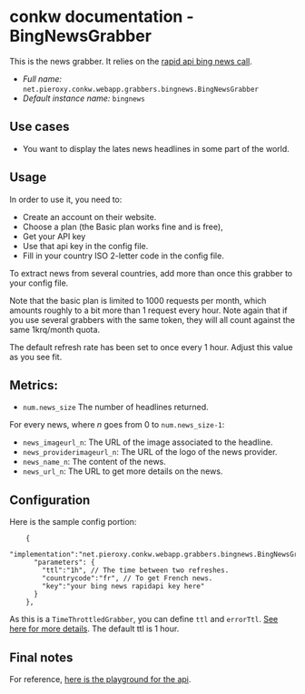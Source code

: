 # conkw documentation - BingNewsGrabber

This is the news grabber. It relies on the [rapid api bing news call](https://rapidapi.com/microsoft-azure-org-microsoft-cognitive-services/api/bing-news-search1).

* *Full name:* `net.pieroxy.conkw.webapp.grabbers.bingnews.BingNewsGrabber`
* *Default instance name:* `bingnews`

## Use cases

* You want to display the lates news headlines in some part of the world.

## Usage
In order to use it, you need to:

* Create an account on their website.
* Choose a plan (the Basic plan works fine and is free),
* Get your API key
* Use that api key in the config file.
* Fill in your country ISO 2-letter code in the config file.

To extract news from several countries, add more than once this grabber to your config file.

Note that the basic plan is limited to 1000 requests per month, which amounts roughly to a bit more than 1 request every hour. Note again that if you use several grabbers with the same token, they will all count against the same 1krq/month quota. 

The default refresh rate has been set to once every 1 hour. Adjust this value as you see fit.

## Metrics:

* `num.news_size` The number of headlines returned.

For every news, where _n_ goes from 0 to `num.news_size-1`:

* `news_imageurl_n`: The URL of the image associated to the headline.
* `news_providerimageurl_n`: The URL of the logo of the news provider.
* `news_name_n`: The content of the news.
* `news_url_n`: The URL to get more details on the news.

## Configuration

Here is the sample config portion:
```jsonc
    {
      "implementation":"net.pieroxy.conkw.webapp.grabbers.bingnews.BingNewsGrabber",
      "parameters": {
        "ttl":"1h", // The time between two refreshes. 
        "countrycode":"fr", // To get French news.
        "key":"your bing news rapidapi key here"
      }
    },
```

As this is a `TimeThrottledGrabber`, you can define `ttl` and `errorTtl`. [See here for more details](CONFIGURE.md). The default ttl is 1 hour.

## Final notes


For reference, [here is the playground for the api](https://rapidapi.com/microsoft-azure-org-microsoft-cognitive-services/api/bing-news-search1).

